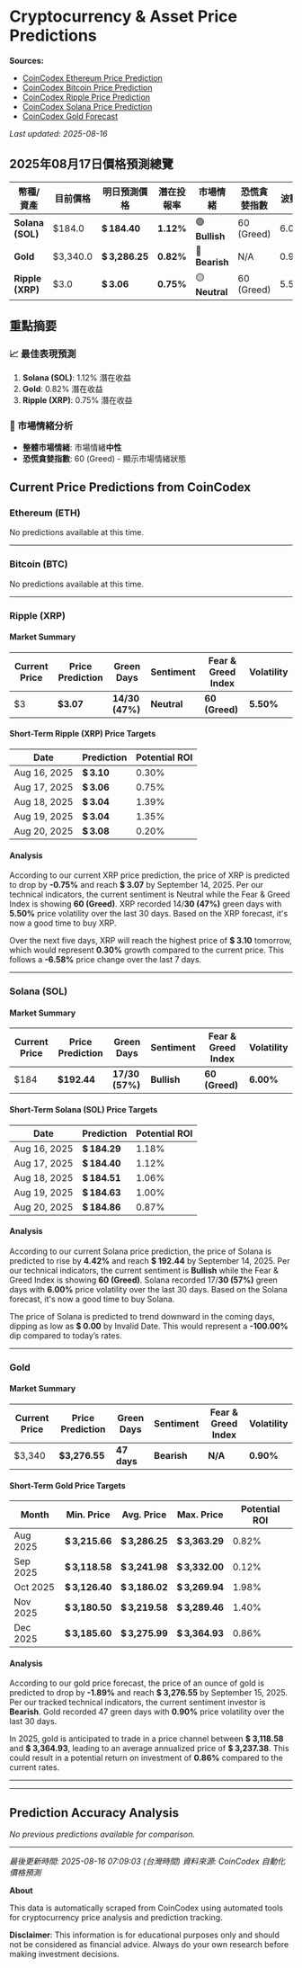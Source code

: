 # Cryptocurrency & Asset Price Predictions

**Sources:** 
- [CoinCodex Ethereum Price Prediction](https://coincodex.com/crypto/ethereum/price-prediction/)
- [CoinCodex Bitcoin Price Prediction](https://coincodex.com/crypto/bitcoin/price-prediction/)
- [CoinCodex Ripple Price Prediction](https://coincodex.com/crypto/ripple/price-prediction/)
- [CoinCodex Solana Price Prediction](https://coincodex.com/crypto/solana/price-prediction/)
- [CoinCodex Gold Forecast](https://coincodex.com/precious-metal/gold/forecast/)

*Last updated: 2025-08-16*

## 2025年08月17日價格預測總覽

| 幣種/資產 | 目前價格 | 明日預測價格 | 潛在投報率 | 市場情緒 | 恐慌貪婪指數 | 波動率 |
|---------|---------|-------------|-----------|----------|------------|--------|
| **Solana (SOL)** | $184.0 | **$ 184.40** | **1.12%** | 🟢 **Bullish** | 60 (Greed) | 6.00% |
| **Gold** | $3,340.0 | **$ 3,286.25** | **0.82%** | 🔴 **Bearish** | N/A | 0.90% |
| **Ripple (XRP)** | $3.0 | **$ 3.06** | **0.75%** | 🟡 **Neutral** | 60 (Greed) | 5.50% |

## 重點摘要

### 📈 最佳表現預測
1. **Solana (SOL)**: 1.12% 潛在收益
2. **Gold**: 0.82% 潛在收益
3. **Ripple (XRP)**: 0.75% 潛在收益

### 🎯 市場情緒分析
- **整體市場情緒**: 市場情緒**中性**
- **恐慌貪婪指數**: 60 (Greed) - 顯示市場情緒狀態



## Current Price Predictions from CoinCodex

### Ethereum (ETH)

No predictions available at this time.

---

### Bitcoin (BTC)

No predictions available at this time.

---

### Ripple (XRP)

#### Market Summary
| Current Price | Price Prediction | Green Days | Sentiment | Fear & Greed Index | Volatility |
|---------------|------------------|------------|-----------|-------------------|------------|
| $3 | **$3.07** | **14/30 (47%)** | **Neutral** | **60 (Greed)** | **5.50%** |

#### Short-Term Ripple (XRP) Price Targets
| Date | Prediction | Potential ROI |
| -----| -----------| --------------|
| Aug 16, 2025 | **$ 3.10** | 0.30% |
| Aug 17, 2025 | **$ 3.06** | 0.75% |
| Aug 18, 2025 | **$ 3.04** | 1.39% |
| Aug 19, 2025 | **$ 3.04** | 1.35% |
| Aug 20, 2025 | **$ 3.08** | 0.20% |

#### Analysis
According to our current XRP price prediction, the price of XRP is predicted to drop by **-0.75%** and reach **$ 3.07** by September 14, 2025. Per our technical indicators, the current sentiment is Neutral while the Fear & Greed Index is showing **60 (Greed)**. XRP recorded 14/**30 (47%)** green days with **5.50%** price volatility over the last 30 days. Based on the XRP forecast, it's now a good time to buy XRP.

Over the next five days, XRP will reach the highest price of **$ 3.10** tomorrow, which would represent **0.30%** growth compared to the current price. This follows a **-6.58%** price change over the last 7 days.

---

### Solana (SOL)

#### Market Summary
| Current Price | Price Prediction | Green Days | Sentiment | Fear & Greed Index | Volatility |
|---------------|------------------|------------|-----------|-------------------|------------|
| $184 | **$192.44** | **17/30 (57%)** | **Bullish** | **60 (Greed)** | **6.00%** |

#### Short-Term Solana (SOL) Price Targets
| Date | Prediction | Potential ROI |
| -----| -----------| --------------|
| Aug 16, 2025 | **$ 184.29** | 1.18% |
| Aug 17, 2025 | **$ 184.40** | 1.12% |
| Aug 18, 2025 | **$ 184.51** | 1.06% |
| Aug 19, 2025 | **$ 184.63** | 1.00% |
| Aug 20, 2025 | **$ 184.86** | 0.87% |

#### Analysis
According to our current Solana price prediction, the price of Solana is predicted to rise by **4.42%** and reach **$ 192.44** by September 14, 2025. Per our technical indicators, the current sentiment is **Bullish** while the Fear & Greed Index is showing **60 (Greed)**. Solana recorded 17/**30 (57%)** green days with **6.00%** price volatility over the last 30 days. Based on the Solana forecast, it's now a good time to buy Solana.

The price of Solana is predicted to trend downward in the coming days, dipping as low as **$ 0.00** by Invalid Date. This would represent a **-100.00%** dip compared to today’s rates.

---

### Gold

#### Market Summary
| Current Price | Price Prediction | Green Days | Sentiment | Fear & Greed Index | Volatility |
|---------------|------------------|------------|-----------|-------------------|------------|
| $3,340 | **$3,276.55** | **47 days** | **Bearish** | **N/A** | **0.90%** |

#### Short-Term Gold Price Targets
| Month | Min. Price | Avg. Price | Max. Price | Potential ROI |
| ------| -----------| -----------| -----------| --------------|
| Aug 2025 | **$ 3,215.66** | **$ 3,286.25** | **$ 3,363.29** | 0.82% |
| Sep 2025 | **$ 3,118.58** | **$ 3,241.98** | **$ 3,332.00** | 0.12% |
| Oct 2025 | **$ 3,126.40** | **$ 3,186.02** | **$ 3,269.94** | 1.98% |
| Nov 2025 | **$ 3,180.50** | **$ 3,219.58** | **$ 3,289.46** | 1.40% |
| Dec 2025 | **$ 3,185.60** | **$ 3,275.99** | **$ 3,364.93** | 0.86% |

#### Analysis
According to our gold price forecast, the price of an ounce of gold is predicted to drop by **-1.89%** and reach **$ 3,276.55** by September 15, 2025. Per our tracked technical indicators, the current sentiment investor is **Bearish**. Gold recorded 47 green days with **0.90%** price volatility over the last 30 days.

In 2025, gold is anticipated to trade in a price channel between **$ 3,118.58** and **$ 3,364.93**, leading to an average annualized price of **$ 3,237.38**. This could result in a potential return on investment of **0.86%** compared to the current rates.

---

---

## Prediction Accuracy Analysis

*No previous predictions available for comparison.*

---

*最後更新時間: 2025-08-16 07:09:03 (台灣時間)*
*資料來源: CoinCodex 自動化價格預測*

**About**

This data is automatically scraped from CoinCodex using automated tools for cryptocurrency price analysis and prediction tracking.

**Disclaimer**: This information is for educational purposes only and should not be considered as financial advice. Always do your own research before making investment decisions.
